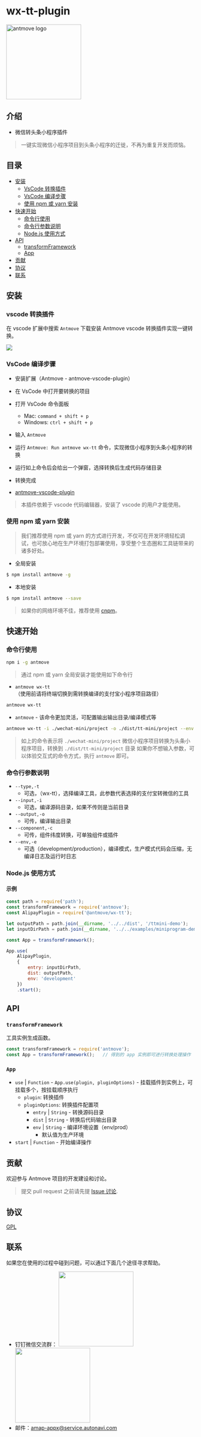 # wx-tt-plugin

<p><a class='readme-antmove-logo' href="https://github.com/ant-move/antmove" target="_blank" rel="noopener noreferrer"><img style='margin-left:0px;' width="200" src="https://img.alicdn.com/tfs/TB1ktoia.D1gK0jSZFGXXbd3FXa-765-765.png" alt="antmove logo"></a></p>

## 介绍
* 微信转头条小程序插件
> 一键实现微信小程序项目到头条小程序的迁徙，不再为重复开发而烦恼。

## 目录
* <a href='#安装'>安装</a>
    * <a href='#VsCode1'>VsCode 转换插件</a>
    * <a href='#VsCode'>VsCode 编译步骤</a>
    * <a href='#使用npm或yarn安装'>使用 npm 或 yarn 安装</a>
* <a href='#快速开始'>快速开始</a>
    * <a href='#命令行使用'>命令行使用</a> 
    * <a href='#命令行参数说明'>命令行参数说明</a> 
    * <a href='#Node.js'>Node.js 使用方式</a> 
* <a href='#API'>API</a>
    * <a href='#transformFramework'>transformFramework</a>
    * <a href='#App'>App</a>
* <a href='#贡献'>贡献</a>
* <a href='#协议'>协议</a>
* <a href='#联系'>联系</a>

<span id='安装'></span>

## 安装

<span id='VsCode1'></span>

### vscode 转换插件

在 vscode 扩展中搜索 `Antmove` 下载安装 Antmove vscode 转换插件实现一键转换。

<p>
    <img style='max-width: 800px;margin-left: 0;' src='https://img.alicdn.com/tfs/TB1KqazdhD1gK0jSZFyXXciOVXa-1154-516.png'>
</p>

<span id='VsCode'></span>

### VsCode 编译步骤

* 安装扩展（Antmove - antmove-vscode-plugin）
* 在 VsCode 中打开要转换的项目
* 打开 VsCode 命令面板
    * Mac: `command + shift + p`
    * Windows: `ctrl + shift + p`
* 输入 `Antmove`
* 运行 `Antmove: Run antmove wx-tt` 命令，实现微信小程序到头条小程序的转换
* 运行如上命令后会给出一个弹窗，选择转换后生成代码存储目录
* 转换完成

* [antmove-vscode-plugin](https://marketplace.visualstudio.com/items?itemName=antmove-app.antmove-vscode-plugin&ssr=false)

> 本插件依赖于 vscode 代码编辑器，安装了 vscode 的用户才能使用。

<span id='使用npm或yarn安装'></span>

### 使用 npm 或 yarn 安装

> 我们推荐使用 npm 或 yarn 的方式进行开发，不仅可在开发环境轻松调试，也可放心地在生产环境打包部署使用，享受整个生态圈和工具链带来的诸多好处。

* 全局安装

```bash
$ npm install antmove -g
```

* 本地安装

```bash
$ npm install antmove --save
```

> 如果你的网络环境不佳，推荐使用 [cnpm](https://github.com/cnpm/cnpm)。

<span id='快速开始'></span>

## 快速开始

<span id='命令行使用'></span>

### 命令行使用

```bash
npm i -g antmove
```

> 通过 npm 或 yarn 全局安装才能使用如下命令行

* `antmove wx-tt`（使用前请将终端切换到需转换编译的支付宝小程序项目路径）

```bash
antmove wx-tt
```

* `antmove` - 该命令更加灵活，可配置输出输出目录/编译模式等

```bash
antmove wx-tt -i ./wechat-mini/project -o ./dist/tt-mini/project --env development
```
> 如上的命令表示将 `./wechat-mini/project` 微信小程序项目转换为头条小程序项目，转换到 `./dist/tt-mini/project` 目录
> 如果你不想输入参数，可以体验交互式的命令方式，执行 `antmove` 即可。

### 命令行参数说明

* `--type,-t`
    * 可选，（wx-tt），选择编译工具，此参数代表选择的支付宝转微信的工具
* `--input,-i`
    * 可选，编译源码目录，如果不传则是当前目录
* `--output,-o`
    * 可传，编译输出目录
* `--component,-c`
    * 可传，组件纬度转换，可单独组件或插件
* `--env,-e`
    * 可选（development/production），编译模式，生产模式代码会压缩，无编译日志及运行时日志

<span id='Node.js'></span>

### Node.js 使用方式

#### 示例
```js
const path = require('path');
const transformFramework = require('antmove');
const AlipayPlugin = require('@antmove/wx-tt');

let outputPath = path.join(__dirname, '../../dist', '/ttmini-demo');
let inputDirPath = path.join(__dirname, '../../examples/miniprogram-demo/miniprogram');

const App = transformFramework();

App.use(
    AlipayPlugin, 
    {
        entry: inputDirPath,
        dist: outputPath,
        env: 'development'
    })
    .start();
```
<span id="API"></span>

## API

### `transformFramework`

工具实例生成函数。

```js
const transformFramework = require('antmove');
const App = transformFramework();   // 得到的 app 实例即可进行转换处理操作
```

### `App`

* `use` | `Function` - `App.use(plugin, pluginOptions)` - 挂载插件到实例上，可挂载多个，按挂载顺序执行
    *  `plugin`: 转换插件
    * `pluginOptions`: 转换插件配置项
        * `entry` | `String` - 转换源码目录
        * `dist` | `String` - 转换后代码输出目录
        * `env` | `String` - 编译环境设置（env/prod）
            * 默认值为生产环境
* `start` | `Function` - 开始编译操作

<span id="贡献"></span>

## 贡献

欢迎参与 Antmove 项目的开发建设和讨论。
> 提交 pull request 之前请先提 [Issue 讨论](https://github.com/ant-move/antmove/issues).

<span id="协议"></span>

## 协议
[GPL](https://choosealicense.com/licenses/gpl-3.0/)

<span id="联系"></span>

## 联系

如果您在使用的过程中碰到问题，可以通过下面几个途径寻求帮助。

* 钉钉微信交流群： <img width='200px' src='https://ant-move.github.io/website/img/contact-dingding.jpg'/> <img width='200px' src='https://cache.amap.com/ecology/tool/antmove/web/assets/02.JPG'/>
* 邮件：amap-appx@service.autonavi.com